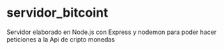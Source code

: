 # servidor_bitcoint
Servidor elaborado en Node.js con Express y nodemon para poder hacer peticiones a la Api de cripto monedas
